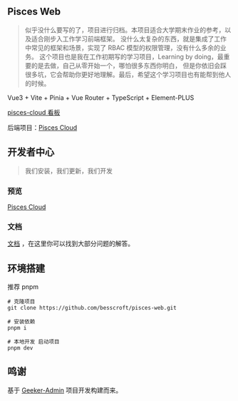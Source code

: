 ## Pisces Web

> 似乎没什么要写的了，项目进行归档。本项目适合大学期末作业的参考，以及适合刚步入工作学习前端框架。 
> 没什么太复杂的东西，就是集成了工作中常见的框架和场景，实现了 RBAC 模型的权限管理，没有什么多余的业务。 
> 这个项目也是我在工作初期写的学习项目，Learning by doing，最重要的是去做，自己从零开始一个，哪怕很多东西你明白，
> 但是你依旧会踩很多坑，它会帮助你更好地理解。最后，希望这个学习项目也有能帮到他人的时候。

Vue3 + Vite + Pinia + Vue Router + TypeScript + Element-PLUS

[pisces-cloud 看板](https://github.com/users/besscroft/projects/1)

后端项目：[Pisces Cloud](https://github.com/besscroft/pisces-cloud)

## 开发者中心

> 我们安装，我们更新，我们开发

### 预览

[Pisces Cloud](https://pisces.besscroft.com/)

### 文档

[文档](https://github.com/besscroft/pisces-cloud/blob/main/doc/readme.md) ，在这里你可以找到大部分问题的解答。

## 环境搭建

推荐 pnpm
```
# 克隆项目
git clone https://github.com/besscroft/pisces-web.git

# 安装依赖
pnpm i

# 本地开发 启动项目
pnpm dev
```

## 鸣谢

基于 [Geeker-Admin](https://github.com/HalseySpicy/Geeker-Admin) 项目开发构建而来。

